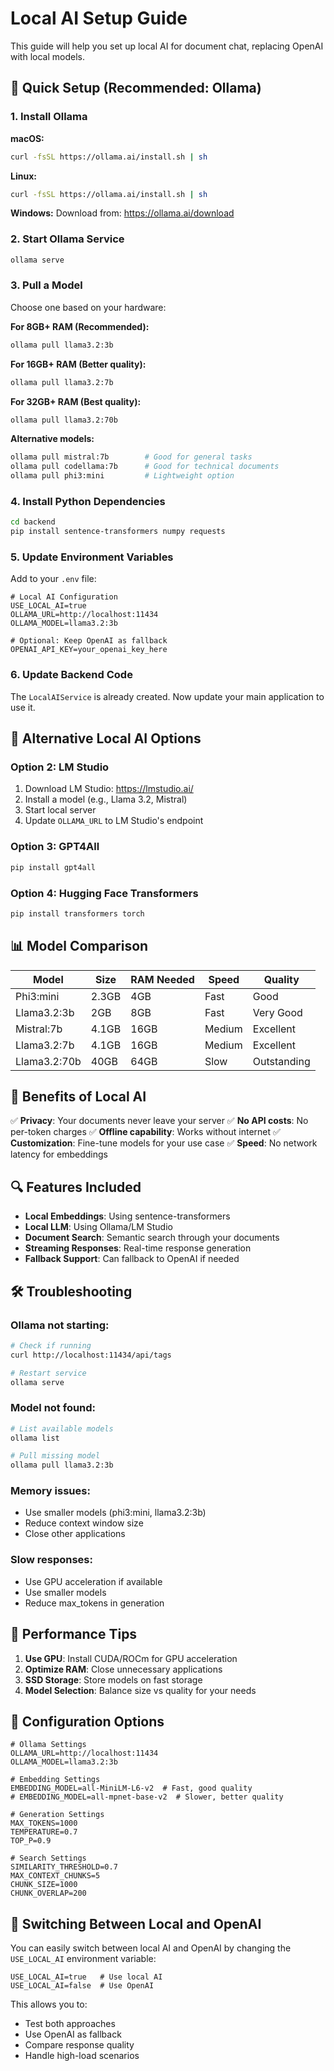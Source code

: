 # Local AI Setup Guide

This guide will help you set up local AI for document chat, replacing OpenAI with local models.

## 🚀 Quick Setup (Recommended: Ollama)

### 1. Install Ollama

**macOS:**

```bash
curl -fsSL https://ollama.ai/install.sh | sh
```

**Linux:**

```bash
curl -fsSL https://ollama.ai/install.sh | sh
```

**Windows:**
Download from: https://ollama.ai/download

### 2. Start Ollama Service

```bash
ollama serve
```

### 3. Pull a Model

Choose one based on your hardware:

**For 8GB+ RAM (Recommended):**

```bash
ollama pull llama3.2:3b
```

**For 16GB+ RAM (Better quality):**

```bash
ollama pull llama3.2:7b
```

**For 32GB+ RAM (Best quality):**

```bash
ollama pull llama3.2:70b
```

**Alternative models:**

```bash
ollama pull mistral:7b        # Good for general tasks
ollama pull codellama:7b      # Good for technical documents
ollama pull phi3:mini         # Lightweight option
```

### 4. Install Python Dependencies

```bash
cd backend
pip install sentence-transformers numpy requests
```

### 5. Update Environment Variables

Add to your `.env` file:

```env
# Local AI Configuration
USE_LOCAL_AI=true
OLLAMA_URL=http://localhost:11434
OLLAMA_MODEL=llama3.2:3b

# Optional: Keep OpenAI as fallback
OPENAI_API_KEY=your_openai_key_here
```

### 6. Update Backend Code

The `LocalAIService` is already created. Now update your main application to use it.

## 🔧 Alternative Local AI Options

### Option 2: LM Studio

1. Download LM Studio: https://lmstudio.ai/
2. Install a model (e.g., Llama 3.2, Mistral)
3. Start local server
4. Update `OLLAMA_URL` to LM Studio's endpoint

### Option 3: GPT4All

```bash
pip install gpt4all
```

### Option 4: Hugging Face Transformers

```bash
pip install transformers torch
```

## 📊 Model Comparison

| Model        | Size  | RAM Needed | Speed  | Quality     |
| ------------ | ----- | ---------- | ------ | ----------- |
| Phi3:mini    | 2.3GB | 4GB        | Fast   | Good        |
| Llama3.2:3b  | 2GB   | 8GB        | Fast   | Very Good   |
| Mistral:7b   | 4.1GB | 16GB       | Medium | Excellent   |
| Llama3.2:7b  | 4.1GB | 16GB       | Medium | Excellent   |
| Llama3.2:70b | 40GB  | 64GB       | Slow   | Outstanding |

## 🎯 Benefits of Local AI

✅ **Privacy**: Your documents never leave your server
✅ **No API costs**: No per-token charges
✅ **Offline capability**: Works without internet
✅ **Customization**: Fine-tune models for your use case
✅ **Speed**: No network latency for embeddings

## 🔍 Features Included

- **Local Embeddings**: Using sentence-transformers
- **Local LLM**: Using Ollama/LM Studio
- **Document Search**: Semantic search through your documents
- **Streaming Responses**: Real-time response generation
- **Fallback Support**: Can fallback to OpenAI if needed

## 🛠️ Troubleshooting

### Ollama not starting:

```bash
# Check if running
curl http://localhost:11434/api/tags

# Restart service
ollama serve
```

### Model not found:

```bash
# List available models
ollama list

# Pull missing model
ollama pull llama3.2:3b
```

### Memory issues:

- Use smaller models (phi3:mini, llama3.2:3b)
- Reduce context window size
- Close other applications

### Slow responses:

- Use GPU acceleration if available
- Use smaller models
- Reduce max_tokens in generation

## 🚀 Performance Tips

1. **Use GPU**: Install CUDA/ROCm for GPU acceleration
2. **Optimize RAM**: Close unnecessary applications
3. **SSD Storage**: Store models on fast storage
4. **Model Selection**: Balance size vs quality for your needs

## 📝 Configuration Options

```env
# Ollama Settings
OLLAMA_URL=http://localhost:11434
OLLAMA_MODEL=llama3.2:3b

# Embedding Settings
EMBEDDING_MODEL=all-MiniLM-L6-v2  # Fast, good quality
# EMBEDDING_MODEL=all-mpnet-base-v2  # Slower, better quality

# Generation Settings
MAX_TOKENS=1000
TEMPERATURE=0.7
TOP_P=0.9

# Search Settings
SIMILARITY_THRESHOLD=0.7
MAX_CONTEXT_CHUNKS=5
CHUNK_SIZE=1000
CHUNK_OVERLAP=200
```

## 🔄 Switching Between Local and OpenAI

You can easily switch between local AI and OpenAI by changing the `USE_LOCAL_AI` environment variable:

```env
USE_LOCAL_AI=true   # Use local AI
USE_LOCAL_AI=false  # Use OpenAI
```

This allows you to:

- Test both approaches
- Use OpenAI as fallback
- Compare response quality
- Handle high-load scenarios
